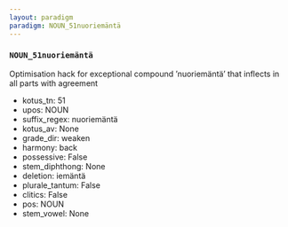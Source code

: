 ```yaml
---
layout: paradigm
paradigm: NOUN_51nuoriemäntä
---
```

### ` NOUN_51nuoriemäntä `

Optimisation hack for exceptional compound ’nuoriemäntä’ that inflects in all parts with agreement
* kotus_tn: 51
* upos: NOUN
* suffix_regex: nuoriemäntä
* kotus_av: None
* grade_dir: weaken
* harmony: back
* possessive: False
* stem_diphthong: None
* deletion: iemäntä
* plurale_tantum: False
* clitics: False
* pos: NOUN
* stem_vowel: None
